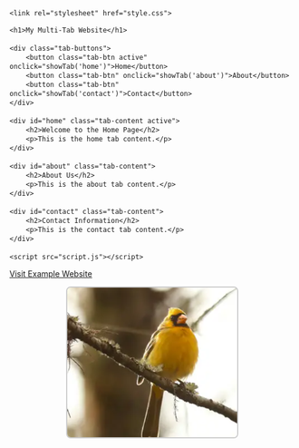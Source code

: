 


<html lang="en">
<head>
    <meta charset="UTF-8">
  
    <link rel="stylesheet" href="style.css">
</head>
<body>

    <h1>My Multi-Tab Website</h1>

    <div class="tab-buttons">
        <button class="tab-btn active" onclick="showTab('home')">Home</button>
        <button class="tab-btn" onclick="showTab('about')">About</button>
        <button class="tab-btn" onclick="showTab('contact')">Contact</button>
    </div>

    <div id="home" class="tab-content active">
        <h2>Welcome to the Home Page</h2>
        <p>This is the home tab content.</p>
    </div>

    <div id="about" class="tab-content">
        <h2>About Us</h2>
        <p>This is the about tab content.</p>
    </div>

    <div id="contact" class="tab-content">
        <h2>Contact Information</h2>
        <p>This is the contact tab content.</p>
    </div>

    <script src="script.js"></script>
</body>
</html>



<a href="html2.html">Visit Example Website</a>

<!-- Image object -->
<div style="text-align: center;">
  <img 
    src="Screenshot 2023-06-10 145027.png" 
    alt="Yellow cardinal on a branch"
    style="width: 300px; height: auto; border: 2px solid #ccc; border-radius: 8px;"
  >
</div>
